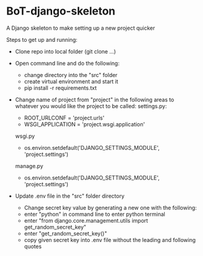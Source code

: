# BoT-django-skeleton
A Django skeleton to make setting up a new project quicker

Steps to get up and running:
 - Clone repo into local folder (git clone ...)
 - Open command line and do the following:
     - change directory into the "src" folder
     - create virtual environment and start it
     - pip install -r requirements.txt
  - Change name of project from "project" in the following areas to whatever you would like the project to be called:
     settings.py:
     - ROOT_URLCONF = 'project.urls'
     - WSGI_APPLICATION = 'project.wsgi.application'
     
     wsgi.py
     - os.environ.setdefault('DJANGO_SETTINGS_MODULE', 'project.settings')
     
     manage.py
     - os.environ.setdefault('DJANGO_SETTINGS_MODULE', 'project.settings')
     
 - Update .env file in the "src" folder directory
   - Change secret key value by generating a new one with the following:
   - enter "python" in command line to enter python terminal
   - enter "from django.core.management.utils import get_random_secret_key"
   - enter "get_random_secret_key()"
   - copy given secret key into .env file without the leading and following quotes
